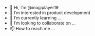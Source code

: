 - 👋 Hi, I’m @mogiplayer19
- 👀 I’m interested in product development  
- 🌱 I’m currently learning ...
- 💞️ I’m looking to collaborate on ...
- 📫 How to reach me ...

<!---
mogiplayer19/mogiplayer19 is a ✨ special ✨ repository because its `README.md` (this file) appears on your GitHub profile.
You can click the Preview link to take a look at your changes.
--->
